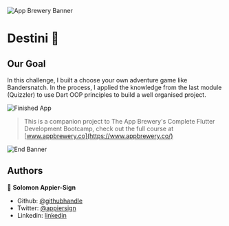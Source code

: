 ![App Brewery Banner](https://github.com/londonappbrewery/Images/blob/master/AppBreweryBanner.png)


# Destini 🤔

## Our Goal

In this challenge, I built a choose your own adventure game like Bandersnatch. In the process, I applied the knowledge from the last module (Quizzler) to use Dart OOP principles to build a well organised project.

![Finished App](https://github.com/londonappbrewery/Images/blob/master/Destini.gif)


>This is a companion project to The App Brewery's Complete Flutter Development Bootcamp, check out the full course at [www.appbrewery.co](https://www.appbrewery.co/)

![End Banner](https://github.com/londonappbrewery/Images/blob/master/readme-end-banner.png)

## Authors

👤 **Solomon Appier-Sign**

- Github: [@githubhandle](https://github.com/appiersign)
- Twitter: [@appiersign](https://twitter.com/appiersign)
- Linkedin: [linkedin](https://www.linkedin.com/in/solomon-appier-sign/)